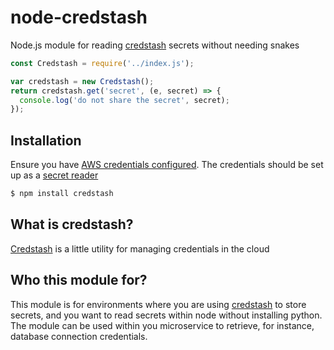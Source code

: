 # node-credstash
Node.js module for reading [credstash](https://github.com/fugue/credstash) secrets without needing snakes

```js
const Credstash = require('../index.js');

var credstash = new Credstash();
return credstash.get('secret', (e, secret) => {
  console.log('do not share the secret', secret);
});
```

## Installation
Ensure you have [AWS credentials configured](http://docs.aws.amazon.com/AWSJavaScriptSDK/guide/node-configuring.html). 
The credentials should be set up as a [secret reader](https://github.com/fugue/credstash#secret-reader)

```bash
$ npm install credstash
```

## What is credstash?
[Credstash](https://github.com/fugue/credstash) is a little utility for managing credentials in the cloud

## Who this module for?
This module is for environments where you are using [credstash](https://github.com/fugue/credstash) to store secrets,
and you want to read secrets within node without installing python. The module can be used
within you microservice to retrieve, for instance, database connection credentials.

